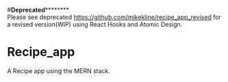 #**********Deprecated******************     
Please see deprecated https://github.com/mikekline/recipe_app_revised for a revised version(WIP) using React Hooks and Atomic Design.

# Recipe_app
A Recipe app using the MERN stack.
